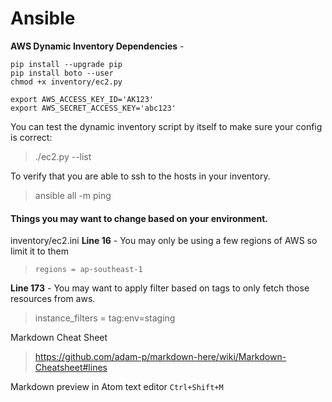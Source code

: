 # Ansible

**AWS Dynamic Inventory Dependencies** -
```
pip install --upgrade pip
pip install boto --user
chmod +x inventory/ec2.py

export AWS_ACCESS_KEY_ID='AK123'
export AWS_SECRET_ACCESS_KEY='abc123'
```
You can test the dynamic inventory script by itself to make sure your config is correct:
>./ec2.py --list

To verify that you are able to ssh to the hosts in your inventory.
>ansible all -m ping



#### Things you may want to change based on your environment.

inventory/ec2.ini
**Line 16** - You may only be using a few regions of AWS so limit it to them
>`regions = ap-southeast-1`

**Line 173** - You may want to apply filter based on tags to only fetch those resources from aws.
>instance_filters = tag:env=staging





Markdown Cheat Sheet
>https://github.com/adam-p/markdown-here/wiki/Markdown-Cheatsheet#lines

Markdown preview in Atom text editor `Ctrl+Shift+M`
